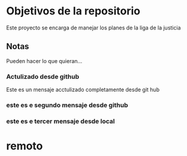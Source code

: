 # Objetivos de la repositorio

Este proyecto se encarga de manejar los planes de la liga de la justicia


## Notas
Pueden hacer lo que quieran...

### Actulizado desde github

Este es un mensaje acctulizado completamente desde git hub

### este es e segundo mensaje desde github


### este es e tercer mensaje desde local

# remoto
